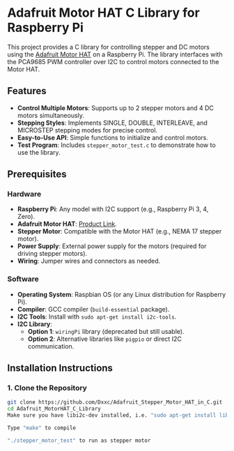 # Adafruit Motor HAT C Library for Raspberry Pi

This project provides a C library for controlling stepper and DC motors using the [Adafruit Motor HAT](https://www.adafruit.com/product/2348) on a Raspberry Pi. The library interfaces with the PCA9685 PWM controller over I2C to control motors connected to the Motor HAT.

## Features

- **Control Multiple Motors**: Supports up to 2 stepper motors and 4 DC motors simultaneously.
- **Stepping Styles**: Implements SINGLE, DOUBLE, INTERLEAVE, and MICROSTEP stepping modes for precise control.
- **Easy-to-Use API**: Simple functions to initialize and control motors.
- **Test Program**: Includes `stepper_motor_test.c` to demonstrate how to use the library.

## Prerequisites

### Hardware

- **Raspberry Pi**: Any model with I2C support (e.g., Raspberry Pi 3, 4, Zero).
- **Adafruit Motor HAT**: [Product Link](https://www.adafruit.com/product/2348).
- **Stepper Motor**: Compatible with the Motor HAT (e.g., NEMA 17 stepper motor).
- **Power Supply**: External power supply for the motors (required for driving stepper motors).
- **Wiring**: Jumper wires and connectors as needed.

### Software

- **Operating System**: Raspbian OS (or any Linux distribution for Raspberry Pi).
- **Compiler**: GCC compiler (`build-essential` package).
- **I2C Tools**: Install with `sudo apt-get install i2c-tools`.
- **I2C Library**:
  - **Option 1**: `wiringPi` library (deprecated but still usable).
  - **Option 2**: Alternative libraries like `pigpio` or direct I2C communication.

## Installation Instructions

### 1. Clone the Repository

```bash
git clone https://github.com/Dxxc/Adafruit_Stepper_Motor_HAT_in_C.git
cd Adafruit_MotorHAT_C_Library
Make sure you have libi2c-dev installed, i.e. "sudo apt-get install libi2c-dev"

Type "make" to compile

"./stepper_motor_test" to run as stepper motor

